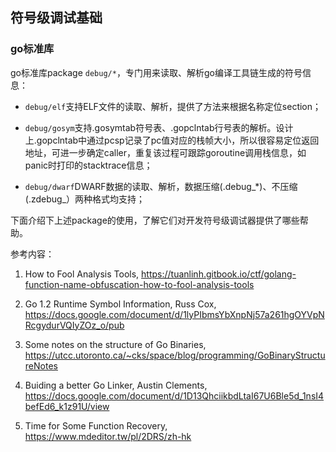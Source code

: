 ## 符号级调试基础

### go标准库

go标准库package `debug/*`，专门用来读取、解析go编译工具链生成的符号信息：

-   `debug/elf`支持ELF文件的读取、解析，提供了方法来根据名称定位section；

-   `debug/gosym`支持.gosymtab符号表、.gopclntab行号表的解析。设计上.gopclntab中通过pcsp记录了pc值对应的栈帧大小，所以很容易定位返回地址，可进一步确定caller，重复该过程可跟踪goroutine调用栈信息，如panic时打印的stacktrace信息；
-   `debug/dwarf`DWARF数据的读取、解析，数据压缩(.debug\_*)、不压缩(.zdebug_）两种格式均支持；

下面介绍下上述package的使用，了解它们对开发符号级调试器提供了哪些帮助。



参考内容：

1. How to Fool Analysis Tools, https://tuanlinh.gitbook.io/ctf/golang-function-name-obfuscation-how-to-fool-analysis-tools

2. Go 1.2 Runtime Symbol Information, Russ Cox, https://docs.google.com/document/d/1lyPIbmsYbXnpNj57a261hgOYVpNRcgydurVQIyZOz_o/pub

3. Some notes on the structure of Go Binaries, https://utcc.utoronto.ca/~cks/space/blog/programming/GoBinaryStructureNotes

4. Buiding a better Go Linker, Austin Clements, https://docs.google.com/document/d/1D13QhciikbdLtaI67U6Ble5d_1nsI4befEd6_k1z91U/view


5.  Time for Some Function Recovery, https://www.mdeditor.tw/pl/2DRS/zh-hk